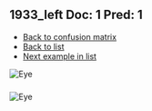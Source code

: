 ## 1933_left Doc: 1 Pred: 1
- [Back to confusion matrix](https://github.com/juliandewit/kaggle_retinopathy/blob/master/matrix.md)
- [Back to list](https://github.com/juliandewit/kaggle_retinopathy/blob/master/lists/11/list.md)
- [Next example in list](https://github.com/juliandewit/kaggle_retinopathy/blob/master/lists/11/19/19422_right.md)

![Eye](https://retinopaty.blob.core.windows.net/size1024/1933_left_1.jpeg)

### 

![Eye]()
